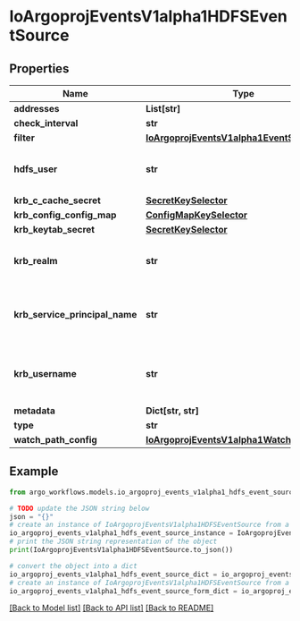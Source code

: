 # IoArgoprojEventsV1alpha1HDFSEventSource


## Properties

Name | Type | Description | Notes
------------ | ------------- | ------------- | -------------
**addresses** | **List[str]** |  | [optional] 
**check_interval** | **str** |  | [optional] 
**filter** | [**IoArgoprojEventsV1alpha1EventSourceFilter**](IoArgoprojEventsV1alpha1EventSourceFilter.md) |  | [optional] 
**hdfs_user** | **str** | HDFSUser is the user to access HDFS file system. It is ignored if either ccache or keytab is used. | [optional] 
**krb_c_cache_secret** | [**SecretKeySelector**](SecretKeySelector.md) |  | [optional] 
**krb_config_config_map** | [**ConfigMapKeySelector**](ConfigMapKeySelector.md) |  | [optional] 
**krb_keytab_secret** | [**SecretKeySelector**](SecretKeySelector.md) |  | [optional] 
**krb_realm** | **str** | KrbRealm is the Kerberos realm used with Kerberos keytab It must be set if keytab is used. | [optional] 
**krb_service_principal_name** | **str** | KrbServicePrincipalName is the principal name of Kerberos service It must be set if either ccache or keytab is used. | [optional] 
**krb_username** | **str** | KrbUsername is the Kerberos username used with Kerberos keytab It must be set if keytab is used. | [optional] 
**metadata** | **Dict[str, str]** |  | [optional] 
**type** | **str** |  | [optional] 
**watch_path_config** | [**IoArgoprojEventsV1alpha1WatchPathConfig**](IoArgoprojEventsV1alpha1WatchPathConfig.md) |  | [optional] 

## Example

```python
from argo_workflows.models.io_argoproj_events_v1alpha1_hdfs_event_source import IoArgoprojEventsV1alpha1HDFSEventSource

# TODO update the JSON string below
json = "{}"
# create an instance of IoArgoprojEventsV1alpha1HDFSEventSource from a JSON string
io_argoproj_events_v1alpha1_hdfs_event_source_instance = IoArgoprojEventsV1alpha1HDFSEventSource.from_json(json)
# print the JSON string representation of the object
print(IoArgoprojEventsV1alpha1HDFSEventSource.to_json())

# convert the object into a dict
io_argoproj_events_v1alpha1_hdfs_event_source_dict = io_argoproj_events_v1alpha1_hdfs_event_source_instance.to_dict()
# create an instance of IoArgoprojEventsV1alpha1HDFSEventSource from a dict
io_argoproj_events_v1alpha1_hdfs_event_source_form_dict = io_argoproj_events_v1alpha1_hdfs_event_source.from_dict(io_argoproj_events_v1alpha1_hdfs_event_source_dict)
```
[[Back to Model list]](../README.md#documentation-for-models) [[Back to API list]](../README.md#documentation-for-api-endpoints) [[Back to README]](../README.md)


